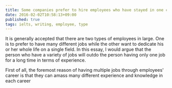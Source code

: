 ```yaml
---
title: Some companies prefer to hire employees who have stayed in one company for a long time. Others, on the other hand, prefer employees who have experienced many types of jobs. If you were an employer, which type of employee will you choose and why Give reasons to support your choice
date: 2016-02-02T10:58:13+09:00
published: true
tags: ielts, writing, employee, type
---
```



It is generally accepted that there are two types of employees in large. One is to prefer to have many different jobs while the other want to dedicate his or her whole life on a single field. In this essay, I would argue that the person who have a variety of jobs will outdo the person having only one job for a long time in terms of experience.


First of all, the foremost reason of having multiple jobs through employees' career is that they can amass many different experience and knowledge in each career
